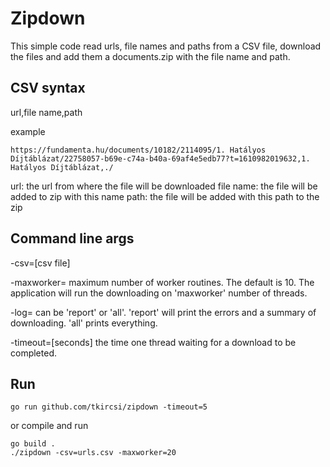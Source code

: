 # Zipdown

This simple code read urls, file names and paths from a CSV file, download the files and add them a documents.zip with the file name and path.

## CSV syntax

url,file name,path

example

```
https://fundamenta.hu/documents/10182/2114095/1. Hatályos Díjtáblázat/22758057-b69e-c74a-b40a-69af4e5edb77?t=1610982019632,1. Hatályos Díjtáblázat,./
```

url: the url from where the file will be downloaded
file name: the file will be added to zip with this name
path: the file will be added with this path to the zip

## Command line args

-csv=[csv file]

-maxworker= maximum number of worker routines. The default is 10. The application will run the downloading on 'maxworker' number of threads.

-log= can be 'report' or 'all'. 'report' will print the errors and a summary of downloading. 'all' prints everything.

-timeout=[seconds] the time one thread waiting for a download to be completed.

## Run

`go run github.com/tkircsi/zipdown -timeout=5`

or compile and run

```
go build .
./zipdown -csv=urls.csv -maxworker=20
```
